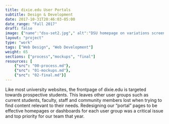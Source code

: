 ```yaml
---
title: dixie.edu User Portals
subtitle: Design & Development
date: 2017-10-31T20:46:03-05:00
date_range: "Fall 2017"
draft: false
image: {"name":"dsu-set2.jpg"," alt":"DSU homepage on variations screens"}
layout: "project"
type: "work"
tags: ["Web Design", "Web Development"]
weight: 65
sections: ["process","mockups", "final"]
resources: [
    {"src": "00-process.md"},
    {"src": "01-mockups.md"},
    {"src": "02-final.md"}]
---
```

Like most university websites, the frontpage of dixie.edu is targeted towards prospective students. This leaves other user groups such as current students, faculty, staff and community members lost when trying to find content relevant to their needs. 
Redesigning our “portal” pages to be effective homepages or dashboards for each user group was a critical issue and top priority for our team that year.